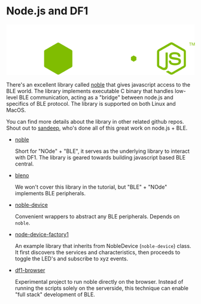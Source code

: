 # Node.js and DF1

![nodejs](./pics/nodejs.png)

There's an excellent library called [noble](https://github.com/sandeepmistry/noble) that gives javascript access to 
the BLE world. The library implements executable C binary that handles low-level BLE communication, acting as a "bridge"
between node.js and specifics of BLE protocol. The library is supported on both Linux and MacOS.

You can find more details about the library in other related github repos. 
Shout out to [sandeep](https://github.com/sandeepmistry), who's done all of this great work on node.js + BLE.

* [noble](https://github.com/sandeepmistry/noble)

  Short for "NOde" + "BLE", it serves as the underlying library to interact with DF1.
  The library is geared towards building javascript based BLE central.

* [bleno](https://github.com/sandeepmistry/bleno)

  We won't cover this library in the tutorial, but "BLE" + "NOde" implements BLE peripherals.

* [noble-device](https://github.com/sandeepmistry/noble-device)

  Convenient wrappers to abstract any BLE peripherals. Depends on `noble`.

* [node-device-factory1](https://github.com/sandeepmistry/node-device-factory1)

  An example library that inherits from NobleDevice (`noble-device`) class.
  It first discovers the services and characteristics, then proceeds to toggle the LED's and
  subscribe to xyz events.

* [df1-browser](https://github.com/sandeepmistry/df1-browser)

  Experimental project to run noble directly on the browser. Instead of running the scripts solely on the
  serverside, this technique can enable "full stack" development of BLE.
